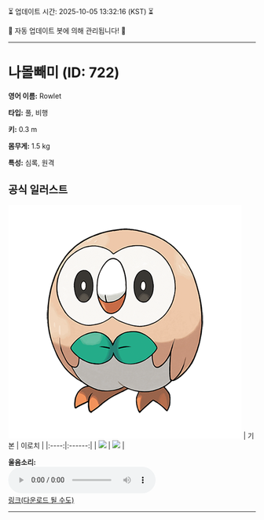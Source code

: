 
⏳ 업데이트 시간: 2025-10-05 13:32:16 (KST) ⏳

🤖 자동 업데이트 봇에 의해 관리됩니다! 🤖

---

# 나몰빼미 (ID: 722)
**영어 이름:** Rowlet

**타입:** 풀, 비행

**키:** 0.3 m

**몸무게:** 1.5 kg

**특성:** 심록, 원격

## 공식 일러스트
![](https://raw.githubusercontent.com/PokeAPI/sprites/master/sprites/pokemon/other/official-artwork/722.png)
| 기본 | 이로치 |
|:----:|:------:|
| <img src="http://play.pokemonshowdown.com/sprites/ani/rowlet.gif" width="200"> | <img src="http://play.pokemonshowdown.com/sprites/ani-shiny/rowlet.gif" width="200"> |

**울음소리:**<br><audio controls src="https://raw.githubusercontent.com/PokeAPI/cries/main/cries/pokemon/latest/722.ogg"></audio><br> [링크(다운로드 될 수도)](https://raw.githubusercontent.com/PokeAPI/cries/main/cries/pokemon/latest/722.ogg)


---
